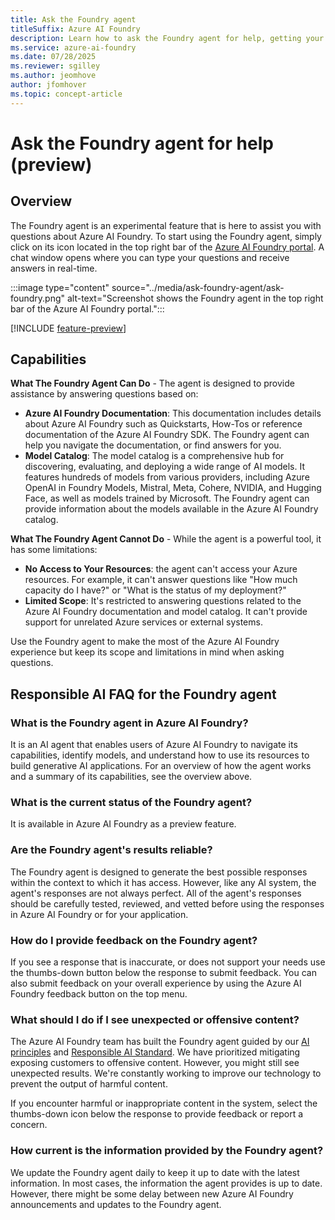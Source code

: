 ```yaml
---
title: Ask the Foundry agent
titleSuffix: Azure AI Foundry
description: Learn how to ask the Foundry agent for help, getting your questions answered based on Azure AI Foundry documentation and model catalog.
ms.service: azure-ai-foundry
ms.date: 07/28/2025
ms.reviewer: sgilley
ms.author: jeomhove
author: jfomhover
ms.topic: concept-article
---
```


# Ask the Foundry agent for help (preview)

## Overview

The Foundry agent is an experimental feature that is here to assist you with questions about Azure AI Foundry. To start using the Foundry agent, simply click on its icon located in the top right bar of the [Azure AI Foundry portal](https://ai.azure.com/?cid=learnDocs). A chat window opens where you can type your questions and receive answers in real-time.

:::image type="content" source="../media/ask-foundry-agent/ask-foundry.png" alt-text="Screenshot shows the Foundry agent in the top right bar of the Azure AI Foundry portal.":::

[!INCLUDE [feature-preview](../includes/feature-preview.md)]

## Capabilities

**What The Foundry Agent Can Do** - The agent is designed to provide assistance by answering questions based on:

- **Azure AI Foundry Documentation**: This documentation includes details about Azure AI Foundry such as Quickstarts, How-Tos or reference documentation of the Azure AI Foundry SDK. The Foundry agent can help you navigate the documentation, or find answers for you.
- **Model Catalog**: The model catalog is a comprehensive hub for discovering, evaluating, and deploying a wide range of AI models. It features hundreds of models from various providers, including Azure OpenAI in Foundry Models, Mistral, Meta, Cohere, NVIDIA, and Hugging Face, as well as models trained by Microsoft. The Foundry agent can provide information about the models available in the Azure AI Foundry catalog.

**What The Foundry Agent Cannot Do** - While the agent is a powerful tool, it has some limitations:

- **No Access to Your Resources**: the agent can't access your Azure resources. For example, it can't answer questions like "How much capacity do I have?" or "What is the status of my deployment?"
- **Limited Scope**: It's restricted to answering questions related to the Azure AI Foundry documentation and model catalog. It can't provide support for unrelated Azure services or external systems.

Use the Foundry agent to make the most of the Azure AI Foundry experience but keep its scope and limitations in mind when asking questions.


## Responsible AI FAQ for the Foundry agent

### What is the Foundry agent in Azure AI Foundry?

It is an AI agent that enables users of Azure AI Foundry to navigate its capabilities, identify models, and understand how to use its resources to build generative AI applications. For an overview of how the agent works and a summary of its capabilities, see the overview above.

### What is the current status of the Foundry agent?

It is available in Azure AI Foundry as a preview feature.

### Are the Foundry agent's results reliable?

The Foundry agent is designed to generate the best possible responses within the context to which it has access. However, like any AI system, the agent's responses are not always perfect. All of the agent's responses should be carefully tested, reviewed, and vetted before using the responses in Azure AI Foundry or for your application.

### How do I provide feedback on the Foundry agent?

If you see a response that is inaccurate, or does not support your needs use the thumbs-down button below the response to submit feedback. You can also submit feedback on your overall experience by using the Azure AI Foundry feedback button on the top menu.

### What should I do if I see unexpected or offensive content?

The Azure AI Foundry team has built the Foundry agent guided by our [AI principles](https://www.microsoft.com/ai/principles-and-approach) and [Responsible AI Standard](https://aka.ms/RAIStandardPDF). We have prioritized mitigating exposing customers to offensive content. However, you might still see unexpected results. We're constantly working to improve our technology to prevent the output of harmful content.

If you encounter harmful or inappropriate content in the system, select the thumbs-down icon below the response to provide feedback or report a concern.

### How current is the information provided by the Foundry agent?

We update the Foundry agent daily to keep it up to date with the latest information. In most cases, the information the agent provides is up to date. However, there might be some delay between new Azure AI Foundry announcements and updates to the Foundry agent.
